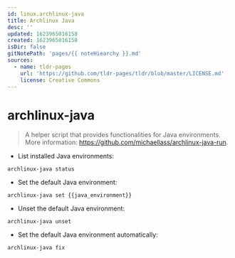 ```yaml
---
id: linux.archlinux-java
title: Archlinux Java
desc: ''
updated: 1623965016158
created: 1623965016158
isDir: false
gitNotePath: 'pages/{{ noteHiearchy }}.md'
sources:
  - name: tldr-pages
    url: 'https://github.com/tldr-pages/tldr/blob/master/LICENSE.md'
    license: Creative Commons
---
```

# archlinux-java

> A helper script that provides functionalities for Java environments.
> More information: <https://github.com/michaellass/archlinux-java-run>.

- List installed Java environments:

`archlinux-java status`

- Set the default Java environment:

`archlinux-java set {{java_environment}}`

- Unset the default Java environment:

`archlinux-java unset`

- Set the default Java environment automatically:

`archlinux-java fix`

